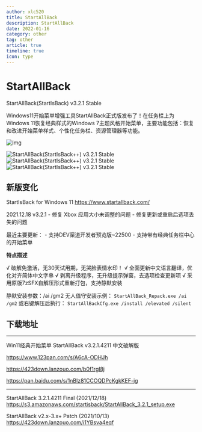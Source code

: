 ```yaml
---
author: xlc520
title: StartAllBack
description: StartAllBack
date: 2022-01-16
category: other
tag: other
article: true
timeline: true
icon: type
---
```


# StartAllBack

StartAllBack(StartIsBack) v3.2.1 Stable

Windows11开始菜单增强工具StartAllBack正式版发布了！在任务栏上为Windows 11恢复经典样式的Windows
7主题风格开始菜单，主要功能包括：恢复和改进开始菜单样式、个性化任务栏、资源管理器等功能。

![img](https://bitbucket.org/xlc520/blogasset/raw/main/images2/2021101417221273.png)

![StartAllBack(StartIsBack++) v3.2.1 Stable](https://bitbucket.org/xlc520/blogasset/raw/main/images2/2021101417221337.png)
![StartAllBack(StartIsBack++) v3.2.1 Stable](https://bitbucket.org/xlc520/blogasset/raw/main/images2/2021101417221672.png)
![StartAllBack(StartIsBack++) v3.2.1 Stable](https://bitbucket.org/xlc520/blogasset/raw/main/images2/2021101417221711.png)

## 新版变化

StartIsBack for Windows 11
https://www.startallback.com/

2021.12.18 v3.2.1
\- 修复 Xbox 应用大小未调整的问题
\- 修复更新或重启后选项丢失的问题

最近主要更新：
\- 支持DEV渠道开发者预览版~22500
\- 支持带有经典任务栏中心的开始菜单

**特点描述**

√ 破解免激活，无30天试用期，无哭脸表情水印！
√ 全面更新中文语言翻译，优化对齐简体中文字串
√ 剥离升级程序，无升级提示弹窗，去选项检查更新项
√ 采用原版7zSFX自解压形式重新打包，支持静默安装

静默安装参数：/ai /gm2
无人值守安装示例：
`StartAllBack_Repack.exe /ai /gm2`
或右键解压后执行：
`StartAllBackCfg.exe /install /elevated /silent`

## 下载地址

------

Win11经典开始菜单 StartAllBack v3.2.1.4211 中文破解版

https://www.123pan.com/s/A6cA-ODHJh

https://423down.lanzouo.com/b0f1rgl8j

https://pan.baidu.com/s/1nBlz81CCOQDPcKgkKEF-jg

------

StartAllBack 3.2.1.4211 Final (2021/12/18)
https://s3.amazonaws.com/startisback/StartAllBack_3.2.1_setup.exe

StartAllBack v2.x-3.x+ Patch (2021/10/13)
https://423down.lanzouo.com/i1YBsva4eqf